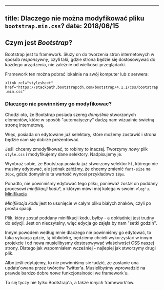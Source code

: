 ----
title: Dlaczego nie można modyfikować pliku `bootstrap.min.css`?
date: 2018/06/15
----

## Czym jest *Bootstrap*?

Bootstrap jest to framework. Służy on do tworzenia stron internetowych w sposób
*responsywny*, czyli taki, gdzie strona będzie się dostosowywać do każdego
urządzenia, nie zależnie od wielkości przeglądarki.

Framework ten można pobrać lokalnie na swój komputer lub z serwera:

`<link rel="stylesheet" href="https://stackpath.bootstrapcdn.com/bootstrap/4.1.1/css/bootstrap.min.css"`

### Dlaczego nie powinniśmy go modyfikowac?

Chodzi oto, że Bootstrap posiada szereg *domyślnie* stworzonych elementów,
które w sposób "automatyczny" dadzą nam wizualnie świetną stronę internetową.

Więc, posiada on edytowane już selektory, które możemy zostawić
i strona będzie nam się dobrze prezentować.

Jeśli chcemy zmodyfikować, to robimy to inaczej. Tworzymy *nowy* plik
`style.css` i modyfikujemy dane selektory. Nadpisujemy je.

Wyobraż sobie, że Bootstrap posiada już stworzony selektor `h1`, którego
nie musimy edytować, ale jednak załóżmy, że chcemy zmienić `font-size` na
`30px`, gdzie domyslnie ta wartość wynosi przykładowo `18px`.

Ponadto, nie powinniśmy edytować tego pliku, ponieważ został on poddany
procesowi *minifikacji kodu**, o którym mówi mój kolega w swoim `vlog'u`.
[Minifikacja ](https://www.youtube.com/watch?v=8Mhvn2jImwI&t=4s)

*Minifikacja kodu* jest to usunięcie w całym pliku białych znaków, czyli
po prostu spacji.

Plik, który został poddany minifikacji kodu, byłby - a dokładniej jest trudny
do edycji. Jest on nieczytelny, więc edycja go zajęła by nam "setki godzin".

Innym powodem według mnie dlaczego nie powinniśmy go edytować, to taka sytuacja
gdzie, tą bibliotekę, będziemy chcieli wykorzystać w innym projekcie i od nowa
musielibysmy dostosowywać właściwości CSS naszej strony. Dlatego jak wspomniałem
wcześniej - najlepiej jak stworzymy drugi plik.

Albo jeśli edytujemy, to nie powinniśmy sie łudzić, że zostanie ona update'owana
przez twórców Twitter'a. Musielibyśmy wprowadzić na prawde bardzo dobre
*nowe* funkcjonalności we framework'u.

To się tyczy nie tylko Bootstrap'a, a także *innych* framework'ów.

